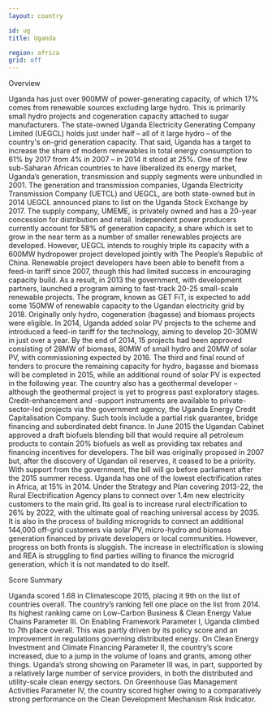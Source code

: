 ```yaml
---
layout: country

id: ug
title: Uganda

region: africa
grid: off
---
```

Overview

Uganda has just over 900MW of power-generating capacity, of which 17% comes from renewable sources excluding large hydro. This is primarily small hydro projects and cogeneration capacity attached to sugar manufacturers. The state-owned Uganda Electricity Generating Company Limited (UEGCL) holds just under half – all of it large hydro – of the country's on-grid generation capacity.  That said, Uganda has a target to increase the share of modern renewables in total energy consumption to 61% by 2017 from 4% in 2007 – in 2014 it stood at 25%.
One of the few sub-Saharan African countries to have liberalized its energy market, Uganda’s generation, transmission and supply segments were unbundled in 2001. The generation and transmission companies, Uganda Electricity Transmission Company (UETCL) and UEGCL, are both state-owned but in 2014 UEGCL announced plans to list on the Uganda Stock Exchange by 2017. The supply company, UMEME, is privately owned and has a 20-year concession for distribution and retail.
Independent power producers currently account for 58% of generation capacity, a share which is set to grow in the near term as a number of smaller renewables projects are developed. However, UEGCL intends to roughly triple its capacity with a 600MW hydropower project developed jointly with The People’s Republic of China.
Renewable project developers have been able to benefit from a feed-in tariff since 2007, though this had limited success in encouraging capacity build. As a result, in 2013 the government, with development partners, launched a program aiming to fast-track 20-25 small-scale renewable projects. The program, known as GET FiT, is expected to add some 150MW of renewable capacity to the Ugandan electricity grid by 2018. Originally only hydro, cogeneration (bagasse) and biomass projects were eligible. In 2014, Uganda added solar PV projects to the scheme and introduced a feed-in tariff for the technology, aiming to develop 20-30MW in just over a year. 
By the end of 2014, 15 projects had been approved consisting of 28MW of biomass, 80MW of small hydro and 20MW of solar PV, with commissioning expected by 2016. The third and final round of tenders to procure the remaining capacity for hydro, bagasse and biomass will be completed in 2015, while an additional round of solar PV is expected in the following year. The country also has a geothermal developer – although the geothermal project is yet to progress past exploratory stages.
Credit-enhancement and -support instruments are available to private-sector-led projects via the government agency, the Uganda Energy Credit Capitalisation Company. Such tools include a partial risk guarantee, bridge financing and subordinated debt finance.
In June 2015 the Ugandan Cabinet approved a draft biofuels blending bill that would require all petroleum products to contain 20% biofuels as well as providing tax rebates and financing incentives for developers. The bill was originally proposed in 2007 but, after the discovery of Ugandan oil reserves, it ceased to be a priority. With support from the government, the bill will go before parliament after the 2015 summer recess. 
Uganda has one of the lowest electrification rates in Africa, at 15% in 2014. Under the Strategy and Plan covering 2013-22, the Rural Electrification Agency plans to connect over 1.4m new electricity customers to the main grid. Its goal is to increase rural electrification to 26% by 2022, with the ultimate goal of reaching universal access by 2035. It is also in the process of building microgrids to connect an additional 144,000 off-grid customers via solar PV, micro-hydro and biomass generation financed by private developers or local communities. However, progress on both fronts is sluggish. The increase in electrification is slowing and REA is struggling to find parties willing to finance the microgrid generation, which it is not mandated to do itself.  

Score Summary

Uganda scored 1.68 in Climatescope 2015, placing it 9th on the list of countries overall. The country’s ranking fell one place on the list from 2014. Its highest ranking came on Low-Carbon Business & Clean Energy Value Chains Parameter III. 
On Enabling Framework Parameter I, Uganda climbed to 7th place overall. This was partly driven by its policy score and an improvement in regulations governing distributed energy.
On Clean Energy Investment and Climate Financing Parameter II, the country’s score increased, due to a jump in the volume of loans and grants, among other things. 
Uganda’s strong showing on Parameter III was, in part, supported by a relatively large number of service providers, in both the distributed and utility-scale clean energy sectors. 
On Greenhouse Gas Management Activities Parameter IV, the country scored higher owing to a comparatively strong performance on the Clean Development Mechanism Risk Indicator.

